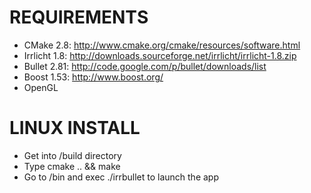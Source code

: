 # REQUIREMENTS

* CMake 2.8: http://www.cmake.org/cmake/resources/software.html
* Irrlicht 1.8: http://downloads.sourceforge.net/irrlicht/irrlicht-1.8.zip
* Bullet 2.81: http://code.google.com/p/bullet/downloads/list
* Boost 1.53: http://www.boost.org/
* OpenGL

# LINUX INSTALL

* Get into /build directory
* Type cmake .. && make
* Go to /bin and exec ./irrbullet to launch the app
